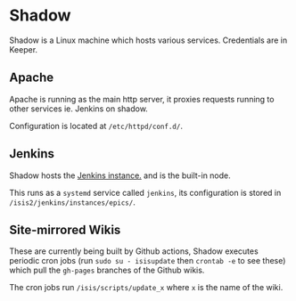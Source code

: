 # Shadow

Shadow is a Linux machine which hosts various services. Credentials are in Keeper. 

## Apache

Apache is running as the main http server, it proxies requests running to other services ie. Jenkins on shadow.

Configuration is located at `/etc/httpd/conf.d/`.

## Jenkins

Shadow hosts the [Jenkins instance.](https://epics-jenkins.isis.rl.ac.uk/) and is the built-in node.   

This runs as a `systemd` service called `jenkins`, its configuration is stored in `/isis2/jenkins/instances/epics/`.

## Site-mirrored Wikis

These are currently being built by Github actions, Shadow executes periodic cron jobs (run `sudo su - isisupdate` then `crontab -e` to see these) which pull the `gh-pages` branches of the Github wikis.

The cron jobs run `/isis/scripts/update_x` where `x` is the name of the wiki.

